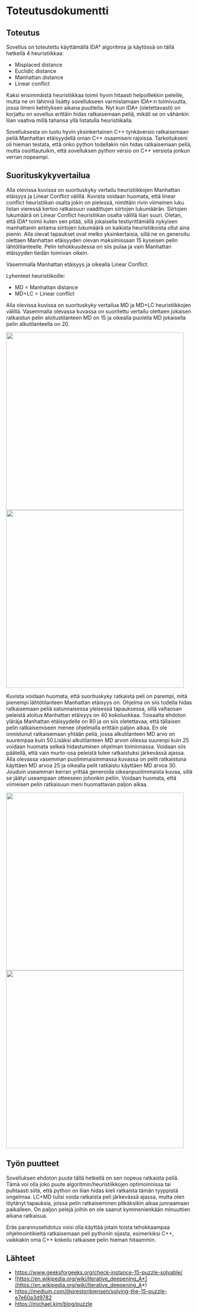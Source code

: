 # Toteutusdokumentti

## Toteutus

Sovellus on toteutettu käyttämällä IDA* algoritmia ja käytössä on tällä hetkellä 4 heuristiikkaa:
* Misplaced distance
* Euclidic distance
* Manhattan distance
* Linear conflict

Kaksi ensimmäistä heuristiikkaa toimii hyvin hitaasti helpoillekkin peleille, mutta ne on lähinnä lisätty sovellukseen varmistamaan IDA*:n toimivuutta, jossa ilmeni kehityksen aikana puutteita. Nyt kun IDA* (oletettavasti) on korjattu on sovellus erittäin hidas ratkaisemaan peliä, mikäli se on vähänkin liian vaativa millä tahansa yllä listatulla heuristiikalla.

Sovelluksesta on luotu hyvin yksinkertainen C++ tynkäversio ratkaisemaan peliä Manhattan etäisyydellä oman C++ osaamiseni rajoissa. Tarkoitukseni oli hieman testata, että onko python todellakin niin hidas ratkaisemaan peliä, mutta osoittautuikin, että sovelluksen python versio on C++ versiota jonkun verran nopeampi.

## Suorituskykyvertailua

Alla olevissa kuvissa on suorituskyky vertailu heuristiikkojen Manhattan etäisyys ja Linear Conflict välillä. Kuvista voidaan huomata, että linear conflict heuristiikan osalta jokin on pielessä, nimittäin rivin viimeinen luku listan vieressä kertoo ratkaisuun vaadittujen siirtojen lukumäärän. Siirtojen lukumäärä on Linear Conflict heuristiikan osalta välillä liian suuri. Oletan, että IDA* toimii kuten sen pitää, sillä jokaisella testiyrittämällä nykyisen manhattanin antama siirtojen lukumäärä on kaikista heuristiikoista ollut aina pienin. Alla olevat tapaukset ovat melko yksinkertaisia, sillä ne on generoitu olettaen Manhattan etäisyyden olevan maksimissaan 15 kyseisen pelin lähtötilanteelle. Pelin tehokkuudessa on siis pulaa ja vain Manhattan etäisyyden tiedän toimivan oikein.

Vasemmalla Manhattan etäisyys ja oikealla Linear Conflict.

Lyhenteet heuristiikoille:
* MD = Manhattan distance
* MD+LC = Linear conflict

Alla olevissa kuvissa on suorituskyky vertailua MD ja MD+LC heuristiikkojen välillä. Vasemmalla olevassa kuvassa on suoritettu vertailu olettaen jokaisen ratkaistun pelin aloitustilanteen MD on 15 ja oikealla puolella MD jokaisella pelin alkutilanteella on 20.

<img src="../img/md15.png" width=480><img src="../img/md20.png" width=480>

Kuvista voidaan huomata, että suorituskyky ratkaista peli on parempi, mitä pienempi lähtötilanteen Manhattan etäisyys on. Ohjelma on siis todella hidas ratkaisemaan peliä satunnaisessa yleisessä tapauksessa, sillä valtaosan peleistä aloitus Manhattan etäisyys on 40 kokoluokkaa. Toisaalta ehdoton yläräja Manhattan etäisyydelle on 80 ja on siis oletettavaa, että tällaisen pelin ratkaisemiseen menee ohjelmalla erittäin paljon aikaa. En ole onnistunut ratkaisemaan yhtään peliä, jossa alkutilanteen MD arvo on suurempaa kuin 50.Lisäksi alkutilanteen MD arvon ollessa suurenpi kuin 25 voidaan huomata selkeä hidastuminen ohjelman toiminnassa. Voidaan siis päätellä, että vain murto-osa peleistä tulee ratkaistuksi järkevässä ajassa. Alla olevassa vasemman puolimmaisimmassa kuvassa on pelit ratkaistuna käyttäen MD arvoa 25 ja oikealla pelit ratkaistu käyttäen MD arvoa 30. Jouduin useamman kerran yrittää generoida oikeanpuolimmaista kuvaa, sillä se jäätyi useampaan otteeseen johonkin peliin. Voidaan huomata, että viimeisen pelin ratkaisuun meni huomattavan paljon aikaa.

<img src="../img/md25.png" width="480"><img src="../img/md30.png" width=480>

## Työn puutteet

Sovelluksen ehdoton puute tällä hetkellä on sen nopeus ratkaista peliä. Tämä voi olla joko puute algoritmin/heuristiikkojen optimoinnissa tai puhtaasti siitä, että python on liian hidas kieli ratkaista tämän tyyppistä ongelmaa. LC+MD tulisi voida ratkaista peli järkevässä ajassa, mutta olen löytänyt tapauksia, joissa pelin ratkaiseminen pitkäksikin aikaa junnaamaan paikalleen. On paljon pelejä joihin en ole saanut kymmenienkään minuuttien aikana ratkaisua.

Eräs parannusehdotus voisi olla käyttää jotain toista tehokkaampaa ohjelmointikieltä ratkaisemaan peli pythonin sijasta, esimerkiksi C++, vaikkakin oma C++ kokeilu ratkaisee pelin hieman hitaammin.

## Lähteet

* https://www.geeksforgeeks.org/check-instance-15-puzzle-solvable/
* [https://en.wikipedia.org/wiki/Iterative_deepening_A*](https://en.wikipedia.org/wiki/Iterative_deepening_A*)
* https://medium.com/@prestonbjensen/solving-the-15-puzzle-e7e60a3d9782
* https://michael.kim/blog/puzzle
